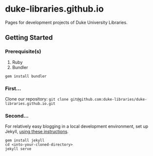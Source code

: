 duke-libraries.github.io
========================

Pages for development projects of Duke University Libraries.

## Getting Started

### Prerequisite(s)
1. Ruby
2. Bundler

 `gem install bundler`

### First...
Clone our repository:
`git clone git@github.com:duke-libraries/duke-libraries.github.io.git`

### Second...
For relatively easy blogging in a local development environment, set up Jekyll, [using these instructions](http://jekyllrb.com/docs/quickstart/).

```
gem install jekyll
cd <into-your-cloned-directory>
jekyll serve
```

